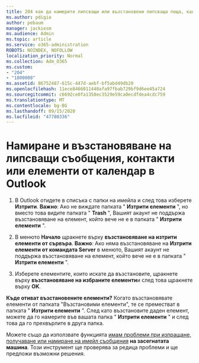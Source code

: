 ```yaml
---
title: 204 как да намерите липсващи или възстановени липсваща поща, календар или контакти на Outlook
ms.author: pdigia
author: pebaum
manager: jackiesm
ms.audience: Admin
ms.topic: article
ms.service: o365-administration
ROBOTS: NOINDEX, NOFOLLOW
localization_priority: Normal
ms.collection: Adm_O365
ms.custom:
- "204"
- "1800008"
ms.assetid: 86752487-615c-447d-aebf-bf5abd49db20
ms.openlocfilehash: 11ece8466011440afa97fbab729bf9d6ee45a724
ms.sourcegitcommit: c6692ce0fa1358ec3529e59ca0ecdfdea4cdc759
ms.translationtype: MT
ms.contentlocale: bg-BG
ms.lasthandoff: 09/15/2020
ms.locfileid: "47780336"
---
```

# <a name="how-to-find-and-recover-missing-messages-contacts-or-calendar-items-in-outlook"></a>Намиране и възстановяване на липсващи съобщения, контакти или елементи от календар в Outlook

1. В Outlook отидете в списъка с папки на имейла и след това изберете **Изтрити**. **Важно**: Ако не виждате папката " **Изтрити елементи** ", но вместо това видите папката " **Trash** ", Вашият акаунт не поддържа възстановяване на елемент, който вече не е в папката " **Изтрити елементи** ".

2. В менюто **Начало** щракнете върху **възстановяване на изтрити елементи от сървъра**. **Важно**: Ако няма възстановяване на **Изтрити елементи от командата Server** в менюто, Вашият акаунт не поддържа възстановяване на елемент, който вече не е в папката " **Изтрити елементи** ".

3. Изберете елементите, които искате да възстановите, щракнете върху **възстановяване на избраните елементи**и след това щракнете върху **OK**.

**Къде отиват възстановените елементи?** Когато възстановявате елементи от папката "Възстановими елементи", те се преместват в папката " **Изтрити елементи** ". След като възстановите даден елемент, можете да го намерите във вашата папка " **Изтрити елементи** " и след това да го прехвърлите в друга папка.

Можете също да използвате функцията [имам проблеми при изпращане, получаване или намиране на имейл съобщения](https://aka.ms/SaRA-OutlookSendReceive) **на засегнатата машина**. Този инструмент ще проверява за редица проблеми и ще предложи възможни решения.
